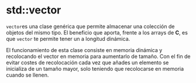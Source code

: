 # std::vector
`vector`es una clase genérica que permite almacenar una colección de objetos del mismo tipo. El beneficio que aporta, frente a los arrays de **C**, es que `vector` te permite tener un a longitud dinámica.

El funcionamiento de esta clase consiste en memoria dinámica y recolocando el vector en memoria para aumentarlo de tamaño. Con el fin de evitar costes de recolocación cada vez que añades un elemento se inicializa de un tamaño mayor, solo teniendo que recolocarse en memoria cuando se llenen.
